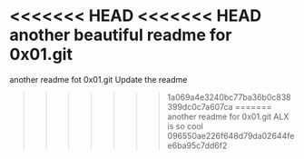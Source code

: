 <<<<<<< HEAD
<<<<<<< HEAD
another beautiful readme for 0x01.git
=======
another readme fot 0x01.git
Update the readme
>>>>>>> 1a069a4e3240bc77ba36b0c838399dc0c7a607ca
=======
another readme for 0x01.git
ALX is so cool
>>>>>>> 096550ae226f648d79da02644fee6ba95c7dd6f2
